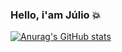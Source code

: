 ### Hello, i'am Júlio :boom: 


[![Anurag's GitHub stats](https://github-readme-stats.vercel.app/api?username=julioceno)](https://github.com/julioceno)
